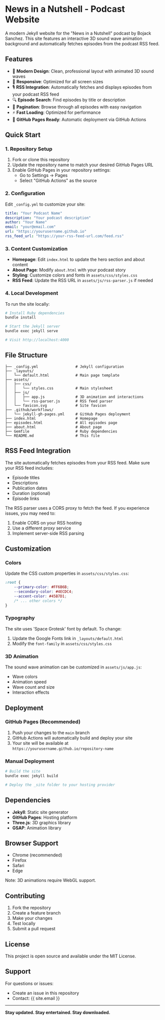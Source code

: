 # News in a Nutshell - Podcast Website

A modern Jekyll website for the "News in a Nutshell" podcast by Bojack Sanchez. This site features an interactive 3D sound wave animation background and automatically fetches episodes from the podcast RSS feed.

## Features

- 🎨 **Modern Design**: Clean, professional layout with animated 3D sound waves
- 📱 **Responsive**: Optimized for all screen sizes
- 🎙️ **RSS Integration**: Automatically fetches and displays episodes from your podcast RSS feed
- 🔍 **Episode Search**: Find episodes by title or description
- 📄 **Pagination**: Browse through all episodes with easy navigation
- ⚡ **Fast Loading**: Optimized for performance
- 🚀 **GitHub Pages Ready**: Automatic deployment via GitHub Actions

## Quick Start

### 1. Repository Setup

1. Fork or clone this repository
2. Update the repository name to match your desired GitHub Pages URL
3. Enable GitHub Pages in your repository settings:
   - Go to Settings → Pages
   - Select "GitHub Actions" as the source

### 2. Configuration

Edit `_config.yml` to customize your site:

```yaml
title: "Your Podcast Name"
description: "Your podcast description"
author: "Your Name"
email: "your@email.com"
url: "https://yourusername.github.io"
rss_feed_url: "https://your-rss-feed-url.com/feed.rss"
```

### 3. Content Customization

- **Homepage**: Edit `index.html` to update the hero section and about content
- **About Page**: Modify `about.html` with your podcast story
- **Styling**: Customize colors and fonts in `assets/css/styles.css`
- **RSS Feed**: Update the RSS URL in `assets/js/rss-parser.js` if needed

### 4. Local Development

To run the site locally:

```bash
# Install Ruby dependencies
bundle install

# Start the Jekyll server
bundle exec jekyll serve

# Visit http://localhost:4000
```

## File Structure

```
├── _config.yml                 # Jekyll configuration
├── _layouts/
│   └── default.html            # Main page template
├── assets/
│   ├── css/
│   │   └── styles.css          # Main stylesheet
│   ├── js/
│   │   ├── app.js              # 3D animation and interactions
│   │   └── rss-parser.js       # RSS feed parser
│   └── favicon.svg             # Site favicon
├── .github/workflows/
│   └── jekyll-gh-pages.yml     # GitHub Pages deployment
├── index.html                  # Homepage
├── episodes.html               # All episodes page
├── about.html                  # About page
├── Gemfile                     # Ruby dependencies
└── README.md                   # This file
```

## RSS Feed Integration

The site automatically fetches episodes from your RSS feed. Make sure your RSS feed includes:

- Episode titles
- Descriptions
- Publication dates
- Duration (optional)
- Episode links

The RSS parser uses a CORS proxy to fetch the feed. If you experience issues, you may need to:

1. Enable CORS on your RSS hosting
2. Use a different proxy service
3. Implement server-side RSS parsing

## Customization

### Colors

Update the CSS custom properties in `assets/css/styles.css`:

```css
:root {
    --primary-color: #FF6B6B;
    --secondary-color: #4ECDC4;
    --accent-color: #45B7D1;
    /* ... other colors */
}
```

### Typography

The site uses 'Space Grotesk' font by default. To change:

1. Update the Google Fonts link in `_layouts/default.html`
2. Modify the `font-family` in `assets/css/styles.css`

### 3D Animation

The sound wave animation can be customized in `assets/js/app.js`:

- Wave colors
- Animation speed
- Wave count and size
- Interaction effects

## Deployment

### GitHub Pages (Recommended)

1. Push your changes to the `main` branch
2. GitHub Actions will automatically build and deploy your site
3. Your site will be available at `https://yourusername.github.io/repository-name`

### Manual Deployment

```bash
# Build the site
bundle exec jekyll build

# Deploy the _site folder to your hosting provider
```

## Dependencies

- **Jekyll**: Static site generator
- **GitHub Pages**: Hosting platform
- **Three.js**: 3D graphics library
- **GSAP**: Animation library

## Browser Support

- Chrome (recommended)
- Firefox
- Safari
- Edge

Note: 3D animations require WebGL support.

## Contributing

1. Fork the repository
2. Create a feature branch
3. Make your changes
4. Test locally
5. Submit a pull request

## License

This project is open source and available under the MIT License.

## Support

For questions or issues:

- Create an issue in this repository
- Contact: {{ site.email }}

---

**Stay updated. Stay entertained. Stay downloaded.** 